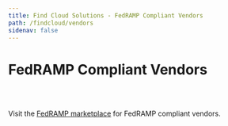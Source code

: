 ```yaml
---
title: Find Cloud Solutions - FedRAMP Compliant Vendors 
path: /findcloud/vendors
sidenav: false
---
```


# FedRAMP Compliant Vendors

<p><a href="https://marketplace.fedramp.gov" target="_blank"><img alt="" src="https://hallways.cap.gsa.gov/system/files/Screen%20Shot%202019-02-21%20at%2011.49.19%20AM-1550771440.png" title="" /></a></p>

<p>&nbsp;</p>

Visit the [FedRAMP marketplace]("https://marketplace.fedramp.gov") for FedRAMP compliant vendors.